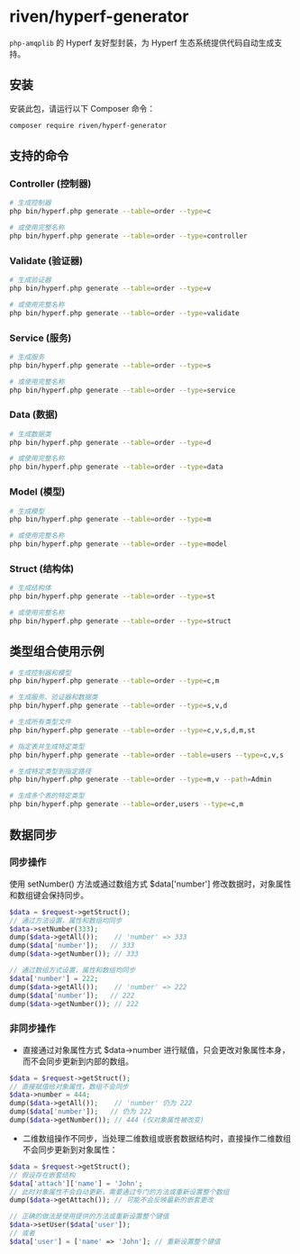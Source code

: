 # riven/hyperf-generator

`php-amqplib` 的 Hyperf 友好型封装，为 Hyperf 生态系统提供代码自动生成支持。

## 安装

安装此包，请运行以下 Composer 命令：

```bash
composer require riven/hyperf-generator
```

## 支持的命令

### Controller (控制器)

```bash
# 生成控制器
php bin/hyperf.php generate --table=order --type=c

# 或使用完整名称
php bin/hyperf.php generate --table=order --type=controller
```

### Validate (验证器)

```bash
# 生成验证器
php bin/hyperf.php generate --table=order --type=v

# 或使用完整名称
php bin/hyperf.php generate --table=order --type=validate
```

### Service (服务)

```bash
# 生成服务
php bin/hyperf.php generate --table=order --type=s

# 或使用完整名称
php bin/hyperf.php generate --table=order --type=service
```

### Data (数据)

```bash
# 生成数据类
php bin/hyperf.php generate --table=order --type=d

# 或使用完整名称
php bin/hyperf.php generate --table=order --type=data
```

### Model (模型)

```bash
# 生成模型
php bin/hyperf.php generate --table=order --type=m

# 或使用完整名称
php bin/hyperf.php generate --table=order --type=model
```

### Struct (结构体)

```bash
# 生成结构体
php bin/hyperf.php generate --table=order --type=st

# 或使用完整名称
php bin/hyperf.php generate --table=order --type=struct
```

## 类型组合使用示例

```bash
# 生成控制器和模型
php bin/hyperf.php generate --table=order --type=c,m

# 生成服务、验证器和数据类
php bin/hyperf.php generate --table=order --type=s,v,d

# 生成所有类型文件
php bin/hyperf.php generate --table=order --type=c,v,s,d,m,st

# 指定表并生成特定类型
php bin/hyperf.php generate --table=order --table=users --type=c,v,s

# 生成特定类型到指定路径
php bin/hyperf.php generate --table=order --type=m,v --path=Admin

# 生成多个表的特定类型
php bin/hyperf.php generate --table=order,users --type=c,m
```

## 数据同步
### 同步操作
使用 setNumber() 方法或通过数组方式 $data['number'] 修改数据时，对象属性和数组键会保持同步。
```php
$data = $request->getStruct();
// 通过方法设置，属性和数组均同步
$data->setNumber(333);
dump($data->getAll());    // 'number' => 333
dump($data['number']);   // 333
dump($data->getNumber()); // 333

// 通过数组方式设置，属性和数组均同步
$data['number'] = 222;
dump($data->getAll());    // 'number' => 222
dump($data['number']);   // 222
dump($data->getNumber()); // 222
```

### 非同步操作
- 直接通过对象属性方式 $data->number 进行赋值，只会更改对象属性本身，而不会同步更新到内部的数组。
```php
$data = $request->getStruct();
// 直接赋值给对象属性，数组不会同步
$data->number = 444;
dump($data->getAll());    // 'number' 仍为 222
dump($data['number']);   // 仍为 222
dump($data->getNumber()); // 444 (仅对象属性被改变)
```
- 二维数组操作不同步，当处理二维数组或嵌套数据结构时，直接操作二维数组不会同步更新到对象属性：
```php
$data = $request->getStruct();
// 假设存在嵌套结构
$data['attach']['name'] = 'John';
// 此时对象属性不会自动更新，需要通过专门的方法或重新设置整个数组
dump($data->getAttach()); // 可能不会反映最新的嵌套更改

// 正确的做法是使用提供的方法或重新设置整个键值
$data->setUser($data['user']);
// 或者
$data['user'] = ['name' => 'John']; // 重新设置整个键值
```
